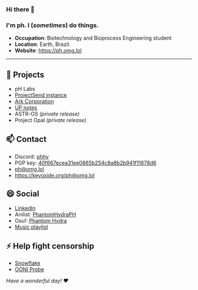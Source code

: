 ### Hi there 👋

<!--
**PhantomHydraPH/PhantomHydraPH** is a ✨ _special_ ✨ repository because its `README.md` (this file) appears on your GitHub profile.
-->
### I'm ph. I (*sometimes*) do things.
- **Occupation**: Biotechnology and Bioprocess Engineering student
- **Location**: Earth, Brazil.
- **Website**: https://ph.omg.lol

***

🔭 Projects
---
- pH Labs
- [ProjectSend instance](https://ph.omg.lol/ps)
- [Ark Corporation](https://ark.ph.omg.lol)
- [UP notes](https://up.ph.omg.lol)
- ASTR-OS _(private release)_
- Project Opal _(private release)_

📫 Contact
---
- Discord: [phhy](discord://phhy#0159)
- PGP key: [40f667ecea31ee0865b254c8a8b2b941f11678d6](https://keyoxide.org/ph%40omg.lol)
- ph@omg.lol
- https://keyoxide.org/ph@omg.lol

😄 Social
---
- [LinkedIn](https://www.linkedin.com/in/matheus-ls)
- Anilist: [PhantomHydraPH](https://anilist.co/user/PhantomHydraPH)
- Osu!: [Phantom Hydra](https://osu.ppy.sh/users/10577632)
- [Music playlist](https://music.youtube.com/playlist?list=PLpTLMY9rRaiFqnmm7xSid5rrgn0r8N-cH&si=vE4cb07kAf-Usp1A)

⚡ Help fight censorship
---
- [Snowflake](https://relay.love)
- [OONI Probe](https://ooni.org)

*Have a wonderful day! ❤️*
